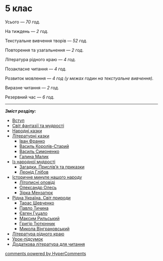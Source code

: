 <div id="hypercomments_widget" class="js-hypercomments-widget invisible"></div>

# 5 клас
 
Усього — <i>70 год.</i> 

На тиждень — <i>2 год.</i> 

Текстуальне вивчення творів — <i>52 год.</i> 

Повторення та узагальнення — <i>2 год.</i> 

Література рідного краю — <i>4 год.</i> 

Позакласне читання — <i>4 год.</i> 

Розвиток мовлення — <i>4 год (у межах годин на текстуальне вивчення).</i>

Виразне читання — <i>2 год.</i> 

Резервний час — <i>6 год.</i>

<hr>

<b><i>Зміст розділу:</i></b>
<ul type="disc">
<li class="chapter " data-level="1" data-path="vstup.html">
        <a href="vstup.html">
                <b></b>
            Вступ
        </a>
</li>
<li class="chapter " data-level="2" data-path="svyt_fantazyi_ta_mudrosty.html">
        <a href="svyt_fantazyi_ta_mudrosty.html">
                <b></b>
            Світ фантазії та мудрості
        </a>
</li>
<li class="chapter " data-level="3" data-path="narodni_kazky.html">
        <a href="narodni_kazky.html">
                <b></b>
            Народні казки
        </a>
</li>
<li class="chapter " data-level="4" data-path="literaturny_kazky.html">
        <a href="literaturny_kazky.html">
                <b></b>
            Літературні казки
        </a>
    <ul type="square">
<li class="chapter " data-level="1" data-path="franko.html">
        <a href="franko.html">
                <b></b>
            Іван Франко
        </a>
</li>
<li class="chapter " data-level="2" data-path="koroliv_staryu.html">
        <a href="koroliv_staryu.html">
                <b></b>
            Василь Королів-Старий
        </a>
</li>
<li class="chapter " data-level="3" data-path="symonenko.html">
        <a href="symonenko.html">
                <b></b>
            Василь Симоненко
        </a>
</li>
<li class="chapter " data-level="4" data-path="malyk.html">
        <a href="malyk.html">
                <b></b>
            Галина Малик
        </a>
</li>
    </ul>
</li>
<li class="chapter " data-level="5" data-path="iz_narodnoyu_mudrosty.html">
        <a href="iz_narodnoyu_mudrosty.html">
                <b></b>
            Із народної мудрості
        </a>
    <ul type="square">
<li class="chapter " data-level="1" data-path="zagadky_pryslivya_ta_prikazky.html">
        <a href="zagadky_pryslivya_ta_prikazky.html">
                <b></b>
            Загадки. Прислів’я та приказки
        </a>
</li>
<li class="chapter " data-level="2" data-path="glibov.html">
        <a href="glibov.html">
                <b></b>
            Леонід Глібов
        </a>
</li>
    </ul>
</li>
<li class="chapter " data-level="6" data-path="istorychne_mynule_nashogo_narodu.html">
        <a href="istorychne_mynule_nashogo_narodu.html">
                <b></b>
            Історичне минуле нашого народу
        </a>
    <ul type="square">
<li class="chapter " data-level="1" data-path="litopysny_opovydy.html">
        <a href="litopysny_opovydy.html">
                <b></b>
            Літописні оповіді
        </a>
</li>
<li class="chapter " data-level="2" data-path="oles.html">
        <a href="oles.html">
                <b></b>
            Олександр Олесь
        </a>
</li>
<li class="chapter " data-level="3" data-path="menzatyuk.html">
        <a href="menzatyuk.html">
                <b></b>
            Зірка Мензатюк
        </a>
</li>
    </ul>
</li>
<li class="chapter " data-level="7" data-path="rydna_ukrayina_svyt_pryrody.html">
        <a href="rydna_ukrayina_svyt_pryrody.html">
                <b></b>
            Рідна Україна. Світ природи
        </a>
    <ul type="square">
<li class="chapter " data-level="1" data-path="shevchenko.html">
        <a href="shevchenko.html">
                <b></b>
            Тарас Шевченко
        </a>
</li>
<li class="chapter " data-level="2" data-path="tuchyna.html">
        <a href="tuchyna.html">
                <b></b>
            Павло Тичина
        </a>
</li>
<li class="chapter " data-level="3" data-path="gucalo.html">
        <a href="gucalo.html">
                <b></b>
            Євген Гуцало
        </a>
</li>
<li class="chapter " data-level="4" data-path="rylskyu.html">
        <a href="rylskyu.html">
                <b></b>
            Максим Рильський
        </a>
</li>
<li class="chapter " data-level="5" data-path="tyutyunnyk.html">
        <a href="tyutyunnyk.html">
                <b></b>
            Григір Тютюнник
        </a>
</li>
<li class="chapter " data-level="6" data-path="vyngranovskyu.html">
        <a href="vyngranovskyu.html">
                <b></b>
            Микола Вінграновський
        </a>
</li>
    </ul>
</li>
<li class="chapter " data-level="8" data-path="literatura_rydnogo_krayu.html">
        <a href="literatura_rydnogo_krayu.html">
                <b></b>
            Література рідного краю
        </a>
</li>
<li class="chapter " data-level="9" data-path="urok_pydsumok.html">
        <a href="urok_pydsumok.html">
                <b></b>
            Урок-підсумок
        </a>
</li>
<li class="chapter " data-level="10" data-path="dodatkova_lyteratura.html">
        <a href="dodatkova_lyteratura.html">
                <b></b>
            Додаткова література для читання
        </a>
</li>
    </ul>

<div class="js-hypercomments-container">
<a href="http://hypercomments.com" class="hc-link" title="comments widget">comments powered by HyperComments</a>
</div>